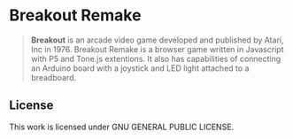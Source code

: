 ﻿# Breakout Remake

> **Breakout** is an arcade video game developed and published by Atari, Inc in 1976. Breakout Remake is a browser game written in  Javascript with P5 and Tone.js extentions. It also has capabilities of connecting an Arduino board with a joystick and LED light attached to a breadboard.

## License

This work is licensed under GNU GENERAL PUBLIC LICENSE.
